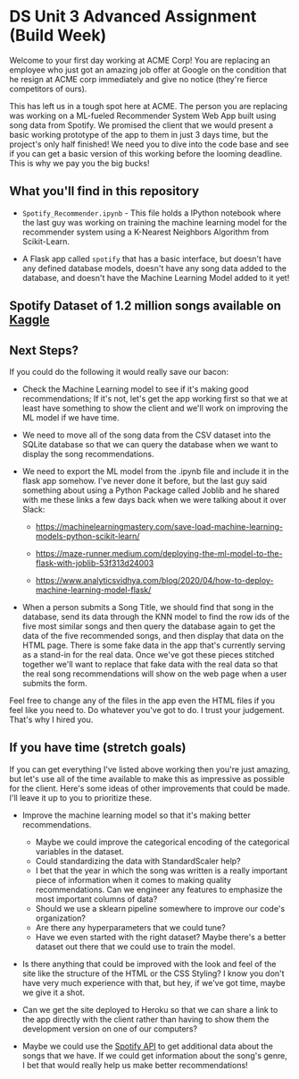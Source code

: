 # DS Unit 3 Advanced Assignment (Build Week)

Welcome to your first day working at ACME Corp! You are replacing an employee who just got an amazing job offer at Google on the condition that he resign at ACME corp immediately and give no notice (they're fierce competitors of ours).

This has left us in a tough spot here at ACME. The person you are replacing was working on a ML-fueled Recommender System Web App built using song data from Spotify. We promised the client that we would present a basic working prototype of the app to them in just 3 days time, but the project's only half finished! We need you to dive into the code base and see if you can get a basic version of this working before the looming deadline. This is why we pay you the big bucks!

## What you'll find in this repository

- `Spotify_Recommender.ipynb` - This file holds a IPython notebook where the last guy was working on training the machine learning model for the recommender system using a K-Nearest Neighbors Algorithm from Scikit-Learn.

- A Flask app called `spotify` that has a basic interface, but doesn't have any defined database models, doesn't have any song data added to the database, and doesn't have the Machine Learning Model added to it yet!

## Spotify Dataset of 1.2 million songs available on [Kaggle](https://www.kaggle.com/datasets/rodolfofigueroa/spotify-12m-songs)

## Next Steps?

If you could do the following it would really save our bacon:

- Check the Machine Learning model to see if it's making good recommendations; If it's not, let's get the app working first so that we at least have something to show the client and we'll work on improving the ML model if we have time.

- We need to move all of the song data from the CSV dataset into the SQLite database so that we can query the database when we want to display the song recommendations.

- We need to export the ML model from the .ipynb file and include it in the flask app somehow. I've never done it before, but the last guy said something about using a Python Package called Joblib and he shared with me these links a few days back when we were talking about it over Slack:

  - <https://machinelearningmastery.com/save-load-machine-learning-models-python-scikit-learn/>

  - <https://maze-runner.medium.com/deploying-the-ml-model-to-the-flask-with-joblib-53f313d24003>

  - <https://www.analyticsvidhya.com/blog/2020/04/how-to-deploy-machine-learning-model-flask/>

- When a person submits a Song Title, we should find that song in the database, send its data through the KNN model to find the row ids of the five most similar songs and then query the database again to get the data of the five recommended songs, and then display that data on the HTML page. There is some fake data in the app that's currently serving as a stand-in for the real data. Once we've got these pieces stitched together we'll want to replace that fake data with the real data so that the real song recommendations will show on the web page when a user submits the form.

Feel free to change any of the files in the app even the HTML files if you feel like you need to. Do whatever you've got to do. I trust your judgement. That's why I hired you.

## If you have time (stretch goals)

If you can get everything I've listed above working then you're just amazing, but let's use all of the time available to make this as impressive as possible for the client. Here's some ideas of other improvements that could be made. I'll leave it up to you to prioritize these.

- Improve the machine learning model so that it's making better recommendations.
  - Maybe we could improve the categorical encoding of the categorical variables in the dataset.
  - Could standardizing the data with StandardScaler help?
  - I bet that the year in which the song was written is a really important piece of information when it comes to making quality recommendations. Can we engineer any features to emphasize the most important columns of data?
  - Should we use a sklearn pipeline somewhere to improve our code's organization?
  - Are there any hyperparameters that we could tune?
  - Have we even started with the right dataset? Maybe there's a better dataset out there that we could use to train the model.

- Is there anything that could be improved with the look and feel of the site like the structure of the HTML or the CSS Styling? I know you don't have very much experience with that, but hey, if we've got time, maybe we give it a shot.

- Can we get the site deployed to Heroku so that we can share a link to the app directly with the client rather than having to show them the development version on one of our computers?

- Maybe we could use the [Spotify API](https://developer.spotify.com/documentation/web-api/) to get additional data about the songs that we have. If we could get information about the song's genre, I bet that would really help us make better recommendations!

